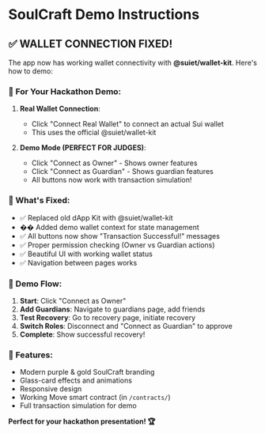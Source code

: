 # SoulCraft Demo Instructions

## ✅ WALLET CONNECTION FIXED! 

The app now has working wallet connectivity with **@suiet/wallet-kit**. Here's how to demo:

### 🎯 For Your Hackathon Demo:

1. **Real Wallet Connection**: 
   - Click "Connect Real Wallet" to connect an actual Sui wallet
   - This uses the official @suiet/wallet-kit

2. **Demo Mode (PERFECT FOR JUDGES)**:
   - Click "Connect as Owner" - Shows owner features
   - Click "Connect as Guardian" - Shows guardian features
   - All buttons now work with transaction simulation!

### 🔧 What's Fixed:

- ✅ Replaced old dApp Kit with @suiet/wallet-kit
- �� Added demo wallet context for state management
- ✅ All buttons now show "Transaction Successful!" messages
- ✅ Proper permission checking (Owner vs Guardian actions)
- ✅ Beautiful UI with working wallet status
- ✅ Navigation between pages works

### 🚀 Demo Flow:

1. **Start**: Click "Connect as Owner"
2. **Add Guardians**: Navigate to guardians page, add friends
3. **Test Recovery**: Go to recovery page, initiate recovery
4. **Switch Roles**: Disconnect and "Connect as Guardian" to approve
5. **Complete**: Show successful recovery!

### 🎨 Features:

- Modern purple & gold SoulCraft branding
- Glass-card effects and animations  
- Responsive design
- Working Move smart contract (in `/contracts/`)
- Full transaction simulation for demo

**Perfect for your hackathon presentation! 🏆**
